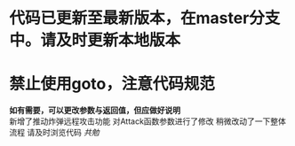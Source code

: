 # 代码已更新至最新版本，在master分支中。请及时更新本地版本  
# 禁止使用goto，注意代码规范    
**如有需要，可以更改参数与返回值，但应做好说明**   
新增了推动炸弹远程攻击功能
对Attack函数参数进行了修改
稍微改动了一下整体流程
请及时浏览代码
*共勉*
